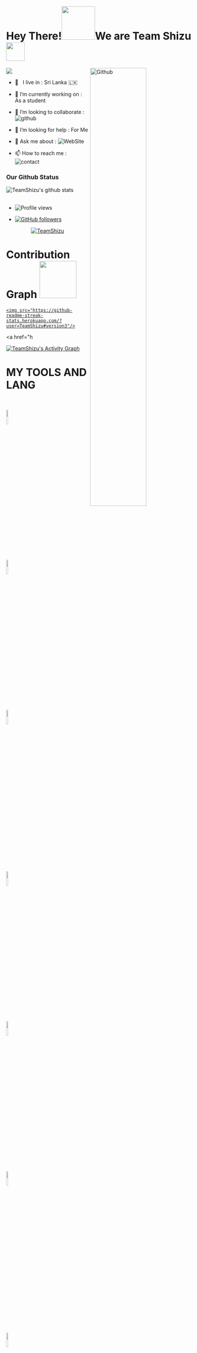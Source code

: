 

# Hey There!<img src="https://i.pinimg.com/originals/01/63/6c/01636c5434cd0462086620c60fdfec16.gif" width=90px>We are Team Shizu<img src="https://raw.githubusercontent.com/MartinHeinz/MartinHeinz/master/wave.gif" width="50px">

<img src="https://telegra.ph/file/89336a96eb696d94558ba.jpg" style="max-width:100%;">

<img width="55%" align="right" alt="Github" src="https://raw.githubusercontent.com/onimur/.github/master/.resources/git-header.svg" />

<!-- Your badges

You can use the website to generate badges: https://shields.io/

-->

-  🚶‍ &nbsp; I live in : Sri Lanka 🇱🇰  <br>

-  🔭 I’m currently working on : As a student  <br>

-  👯 I’m looking to collaborate : ![github](https://img.shields.io/badge/On-Github-black)  <br>

-  🤔 I’m looking for help : For  Me  <br>

-  💬 Ask me about : ![WebSite](https://img.shields.io/badge/Go%20to-Youtube-red) <br>

-  📫 How to reach me : ![contact](https://img.shields.io/badge/Contact%20me-On%20Telegram-blue)

### Our Github Status



<img align="center" alt="TeamShizu's github stats" src="https://github-readme-stats.vercel.app/api?username=TeamShizu&show_icons=true&theme=midnight-purple" />

  </a>

<br>

<br>

- ![Profile views](https://gpvc.arturio.dev/TeamShizu)

- [![GitHub followers](https://img.shields.io/github/followers/TeamShizu.svg?style=social&label=Follow&maxAge=2592000)](https://github.com/TeamShizu?tab=followers)

  

<p align="center"> <a href="https://github.com/TeamShizu"><img src="https://github-profile-trophy.vercel.app/?username=TeamShizu&no-bg=true" alt="TeamShizu" /></a> </p>

# Contribution Graph <img src="https://octodex.github.com/images/daftpunktocat-thomas.gif" width=100px>

<p align="center">

  <a href="https://github.com/TeamShizu">

    <img src="https://github-readme-streak-stats.herokuapp.com/?user=TeamShizu#version3"/>

  </a>

</p>

<a href="h

  <a href="https://github.com/TeamShizu"><img alt="TeamShizu's Activity Graph" src="https://activity-graph.herokuapp.com/graph?username=TeamShizu&bg_color=1F222E&color=F8D866&line=F85D7F&point=FFFFFF&hide_border=true" /></a>

# MY TOOLS AND LANG

<p align ="left">

  <br />

  <code><img width="10%"  src="https://www.vectorlogo.zone/logos/json/json-ar21.svg"></code>

  <code><img width="10%"   src="https://www.vectorlogo.zone/logos/git-scm/git-scm-ar21.svg"></code>

  <code><img width="10%"   src="https://www.vectorlogo.zone/logos/python/python-ar21.svg"></code>

  <br />

  <code><img width="10%"  src="https://www.vectorlogo.zone/logos/mysql/mysql-ar21.svg"></code>

  <code><img width="10%"  src="https://www.vectorlogo.zone/logos/sqlite/sqlite-ar21.svg"></code>

  <code><img width="10%"  src="https://www.vectorlogo.zone/logos/firebase/firebase-ar21.svg"></code>

  <br />

  <code><img width="10%"  src="https://www.vectorlogo.zone/logos/w3_html5/w3_html5-ar21.svg"></code>

  <code><img width="10%"  src="https://www.vectorlogo.zone/logos/github/github-ar21.svg"></code>

  <code><img width="10%"  src="https://www.vectorlogo.zone/logos/gitlab/gitlab-ar21.svg"></code>

  <br>

</p>  

# MOST USED LANGUAGES

![NOICE](https://github-readme-stats.vercel.app/api/top-langs/?username=TeamShizu&theme=dark&show_icons=true)

# CONTACT ME ON

<!-- Your badges

You can use the website to generate badges: https://shields.io/

-->

<a href="https://t.me/Mr_Rasiya"><img src="https://telegra.ph/file/0f297dcdbae3351330a74.jpg" width="150px" height="150px" /></a> 

|:---------------------------------------------------------------------------------------------------------------------------------------: |

*[TeamShizu](https://t.me/Mr_Rasiyaa)*                                                                                

 <a href="https://t.me/Mr_Rasiyaa"><img src="https://cdn4.iconfinder.com/data/icons/logos-and-brands/512/335_Telegram_logo-256.png" width="32px" height="32px"></a> <a href="https://www.instagram.com/Damantha_Jasinghe"><img src="https://cdn2.iconfinder.com/data/icons/social-icons-33/128/Instagram-256.png" width="32px" height="32px"></a>                                                                                                                                                                <a href="https://www.youtube.com/C/MrRGYT"><img src="https://cdn3.iconfinder.com/data/icons/2018-social-media-logotypes/1000/2018_social_media_popular_app_logo_youtube-256.png" width="32px" height="32px"></a>              <a href="#"><img src="https://cdn2.iconfinder.com/data/icons/social-media-2285/512/1_Twitter_colored_svg-256.png" width="32px" height="32px">                                                                   

    

                                                              

### Support Group:

<a href="https://t.me/ShizuSupport_Official"><img src="https://img.shields.io/badge/Shizu%20Support-Join%20Telegram%20Group-blue.svg?logo=telegram"></a>

### Telegram Bots Channel:

<a href="https://t.me/ShizuUpdates"><img src="https://img.shields.io/badge/Shizu%20Updates-Join%20Telegram%20Channel-blue.svg?logo=telegram"></a>

<p align="left">

 

<a href="https://t.me/Mr_Rasiyaa" target="blank"><img align="center" src="https://cdn4.iconfinder.com/data/icons/logos-and-brands/512/335_Telegram_logo-256.png"  height="40" width="40" /></a> &nbsp;&nbsp;

<a href="#" target="blank"><img align="center" src="https://cdn2.iconfinder.com/data/icons/social-icons-33/128/Instagram-256.png"  height="40" width="40" /></a> &nbsp;&nbsp;

<a href="https://www.youtube.com/c/MrRGYT" target="blank"><img align="center" src="https://cdn3.iconfinder.com/data/icons/2018-social-media-logotypes/1000/2018_social_media_popular_app_logo_youtube-256.png" height="40" width="40" /></a> &nbsp;&nbsp;

<a href="#" target="blank"><img align="center" src="https://cdn2.iconfinder.com/data/icons/social-media-2285/512/1_Twitter_colored_svg-256.png" height="40" width="40" /></a> &nbsp;&nbsp;

</p>

                                                              

 **Visitors Count**  

![VisitorCount](https://profile-counter.glitch.me/{TeamShizu}/count.svg)
